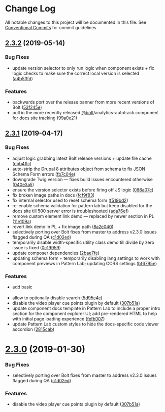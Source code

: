 # Change Log

All notable changes to this project will be documented in this file.
See [Conventional Commits](https://conventionalcommits.org) for commit guidelines.

## [2.3.2](https://github.com/bolt-design-system/bolt/compare/v2.3.1...v2.3.2) (2019-05-14)


### Bug Fixes

* update version selector to only run logic when component exists + fix logic checks to make sure the correct local version is selected ([a4b53fd](https://github.com/bolt-design-system/bolt/commit/a4b53fd))


### Features

* backwards port over the release banner from more recent versions of Bolt ([53f245e](https://github.com/bolt-design-system/bolt/commit/53f245e))
* pull in the more recently released [@bolt](https://github.com/bolt)/analytics-autotrack component for docs site tracking ([99a0e21](https://github.com/bolt-design-system/bolt/commit/99a0e21))





## [2.3.1](https://github.com/bolt-design-system/bolt/compare/v2.2.2...v2.3.1) (2019-04-17)


### Bug Fixes

* adjust logic grabbing latest Bolt release versions + update file cache ([cbb4ffc](https://github.com/bolt-design-system/bolt/commit/cbb4ffc))
* auto-strip the Drupal 8 attributes object from schema to fix JSON Schema Form errors ([fb7c04e](https://github.com/bolt-design-system/bolt/commit/fb7c04e))
* downgrade Twig version — fixes build issues encountered otherwise ([040e3a5](https://github.com/bolt-design-system/bolt/commit/040e3a5))
* ensure the version selector exists before firing off JS logic ([086a07c](https://github.com/bolt-design-system/bolt/commit/086a07c))
* fix broken image paths in docs ([fcf9f83](https://github.com/bolt-design-system/bolt/commit/fcf9f83))
* fix internal selector used to reset schema form ([f519bd2](https://github.com/bolt-design-system/bolt/commit/f519bd2))
* re-enable schema validation for pattern lab but keep disabled for the docs site till 500 server error is troubleshooted ([ada76ef](https://github.com/bolt-design-system/bolt/commit/ada76ef))
* remove custom element link demo — replaced by newer section in PL ([11e109a](https://github.com/bolt-design-system/bolt/commit/11e109a))
* revert link demo in PL + fix image path ([8a2e040](https://github.com/bolt-design-system/bolt/commit/8a2e040))
* selectively porting over Bolt fixes from master to address v2.3.0 issues flagged during QA ([c1d02ed](https://github.com/bolt-design-system/bolt/commit/c1d02ed))
* temporarily disable width-specific utility class demo till divide by zero issue is fixed ([0c19959](https://github.com/bolt-design-system/bolt/commit/0c19959))
* update composer dependencies ([2bae7fe](https://github.com/bolt-design-system/bolt/commit/2bae7fe))
* updating schema form + temporarily disabling lang settings to work with component previews in Pattern Lab; updating CORS settings ([bf6795e](https://github.com/bolt-design-system/bolt/commit/bf6795e))


### Features

* add basic <optgroup> support to the version selector + auto display the correct version of the design system when the version selector loads. changes necessary in order to avoid UX issues with this + any future hotfix releases ([3962287](https://github.com/bolt-design-system/bolt/commit/3962287))
* allow <bolt-select> to optionally disable search ([5d95c4c](https://github.com/bolt-design-system/bolt/commit/5d95c4c))
* disable the video player cue points plugin by default ([307b51a](https://github.com/bolt-design-system/bolt/commit/307b51a))
* update component docs template in Pattern Lab to include a proper intro section for the component explorer UI; add pre-rendered HTML to help with initial page loading experience ([fefb007](https://github.com/bolt-design-system/bolt/commit/fefb007))
* update Pattern Lab custom styles to hide the docs-specific code viewer accordion ([2815cab](https://github.com/bolt-design-system/bolt/commit/2815cab))





# [2.3.0](https://github.com/bolt-design-system/bolt/compare/v2.3.0-rc.0...v2.3.0) (2019-01-30)


### Bug Fixes

* selectively porting over Bolt fixes from master to address v2.3.0 issues flagged during QA ([c1d02ed](https://github.com/bolt-design-system/bolt/commit/c1d02ed))


### Features

* disable the video player cue points plugin by default ([307b51a](https://github.com/bolt-design-system/bolt/commit/307b51a))

